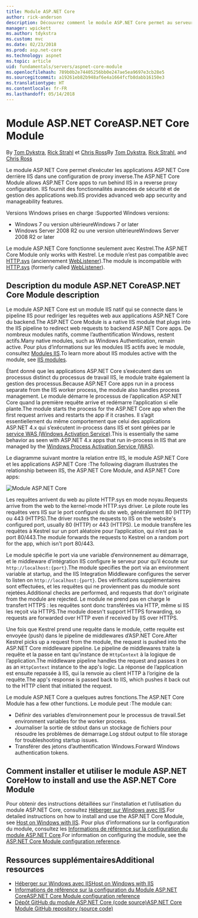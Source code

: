 ```yaml
---
title: Module ASP.NET Core
author: rick-anderson
description: Découvrez comment le module ASP.NET Core permet au serveur web Kestrel d’utiliser IIS ou IIS Express en tant que serveur proxy inverse.
manager: wpickett
ms.author: tdykstra
ms.custom: mvc
ms.date: 02/23/2018
ms.prod: asp.net-core
ms.technology: aspnet
ms.topic: article
uid: fundamentals/servers/aspnet-core-module
ms.openlocfilehash: 789b0b2e74405256bb0e247ae5ea9697e3cb28e5
ms.sourcegitcommit: a19261eb82b948af6e4a1664fcfb8dabb16150e3
ms.translationtype: HT
ms.contentlocale: fr-FR
ms.lasthandoff: 05/14/2018
---
```

# <a name="aspnet-core-module"></a><span data-ttu-id="ecc2b-103">Module ASP.NET Core</span><span class="sxs-lookup"><span data-stu-id="ecc2b-103">ASP.NET Core Module</span></span>

<span data-ttu-id="ecc2b-104">By [Tom Dykstra](https://github.com/tdykstra), [Rick Strahl](https://github.com/RickStrahl) et [Chris Ross](https://github.com/Tratcher)</span><span class="sxs-lookup"><span data-stu-id="ecc2b-104">By [Tom Dykstra](https://github.com/tdykstra), [Rick Strahl](https://github.com/RickStrahl), and [Chris Ross](https://github.com/Tratcher)</span></span> 

<span data-ttu-id="ecc2b-105">Le module ASP.NET Core permet d’exécuter les applications ASP.NET Core derrière IIS dans une configuration de proxy inverse.</span><span class="sxs-lookup"><span data-stu-id="ecc2b-105">The ASP.NET Core Module allows ASP.NET Core apps to run behind IIS in a reverse proxy configuration.</span></span> <span data-ttu-id="ecc2b-106">IIS fournit des fonctionnalités avancées de sécurité et de gestion des applications web.</span><span class="sxs-lookup"><span data-stu-id="ecc2b-106">IIS provides advanced web app security and manageability features.</span></span>

<span data-ttu-id="ecc2b-107">Versions Windows prises en charge :</span><span class="sxs-lookup"><span data-stu-id="ecc2b-107">Supported Windows versions:</span></span>

* <span data-ttu-id="ecc2b-108">Windows 7 ou version ultérieure</span><span class="sxs-lookup"><span data-stu-id="ecc2b-108">Windows 7 or later</span></span>
* <span data-ttu-id="ecc2b-109">Windows Server 2008 R2 ou une version ultérieure</span><span class="sxs-lookup"><span data-stu-id="ecc2b-109">Windows Server 2008 R2 or later</span></span>

<span data-ttu-id="ecc2b-110">Le module ASP.NET Core fonctionne seulement avec Kestrel.</span><span class="sxs-lookup"><span data-stu-id="ecc2b-110">The ASP.NET Core Module only works with Kestrel.</span></span> <span data-ttu-id="ecc2b-111">Le module n’est pas compatible avec [HTTP.sys](xref:fundamentals/servers/httpsys) (anciennement [WebListener](xref:fundamentals/servers/weblistener)).</span><span class="sxs-lookup"><span data-stu-id="ecc2b-111">The module is incompatible with [HTTP.sys](xref:fundamentals/servers/httpsys) (formerly called [WebListener](xref:fundamentals/servers/weblistener)).</span></span>

## <a name="aspnet-core-module-description"></a><span data-ttu-id="ecc2b-112">Description du module ASP.NET Core</span><span class="sxs-lookup"><span data-stu-id="ecc2b-112">ASP.NET Core Module description</span></span>

<span data-ttu-id="ecc2b-113">Le module ASP.NET Core est un module IIS natif qui se connecte dans le pipeline IIS pour rediriger les requêtes web aux applications ASP.NET Core du backend.</span><span class="sxs-lookup"><span data-stu-id="ecc2b-113">The ASP.NET Core Module is a native IIS module that plugs into the IIS pipeline to redirect web requests to backend ASP.NET Core apps.</span></span> <span data-ttu-id="ecc2b-114">De nombreux modules natifs, comme l’authentification Windows, restent actifs.</span><span class="sxs-lookup"><span data-stu-id="ecc2b-114">Many native modules, such as Windows Authentication, remain active.</span></span> <span data-ttu-id="ecc2b-115">Pour plus d’informations sur les modules IIS actifs avec le module, consultez [Modules IIS](xref:host-and-deploy/iis/modules).</span><span class="sxs-lookup"><span data-stu-id="ecc2b-115">To learn more about IIS modules active with the module, see [IIS modules](xref:host-and-deploy/iis/modules).</span></span>

<span data-ttu-id="ecc2b-116">Étant donné que les applications ASP.NET Core s’exécutent dans un processus distinct du processus de travail IIS, le module traite également la gestion des processus.</span><span class="sxs-lookup"><span data-stu-id="ecc2b-116">Because ASP.NET Core apps run in a process separate from the IIS worker process, the module also handles process management.</span></span> <span data-ttu-id="ecc2b-117">Le module démarre le processus de l’application ASP.NET Core quand la première requête arrive et redémarre l’application si elle plante.</span><span class="sxs-lookup"><span data-stu-id="ecc2b-117">The module starts the process for the ASP.NET Core app when the first request arrives and restarts the app if it crashes.</span></span> <span data-ttu-id="ecc2b-118">Il s’agit essentiellement du même comportement que celui des applications ASP.NET 4.x qui s’exécutent in-process dans IIS et sont gérées par le [service WAS (Windows Activation Service)](/iis/manage/provisioning-and-managing-iis/features-of-the-windows-process-activation-service-was).</span><span class="sxs-lookup"><span data-stu-id="ecc2b-118">This is essentially the same behavior as seen with ASP.NET 4.x apps that run in-process in IIS that are managed by the [Windows Process Activation Service (WAS)](/iis/manage/provisioning-and-managing-iis/features-of-the-windows-process-activation-service-was).</span></span>

<span data-ttu-id="ecc2b-119">Le diagramme suivant montre la relation entre IIS, le module ASP.NET Core et les applications ASP.NET Core :</span><span class="sxs-lookup"><span data-stu-id="ecc2b-119">The following diagram illustrates the relationship between IIS, the ASP.NET Core Module, and ASP.NET Core apps:</span></span>

![Module ASP.NET Core](aspnet-core-module/_static/ancm.png)

<span data-ttu-id="ecc2b-121">Les requêtes arrivent du web au pilote HTTP.sys en mode noyau.</span><span class="sxs-lookup"><span data-stu-id="ecc2b-121">Requests arrive from the web to the kernel-mode HTTP.sys driver.</span></span> <span data-ttu-id="ecc2b-122">Le pilote route les requêtes vers IIS sur le port configuré du site web, généralement 80 (HTTP) ou 443 (HTTPS).</span><span class="sxs-lookup"><span data-stu-id="ecc2b-122">The driver routes the requests to IIS on the website's configured port, usually 80 (HTTP) or 443 (HTTPS).</span></span> <span data-ttu-id="ecc2b-123">Le module transfère les requêtes à Kestrel sur un port aléatoire pour l’application, qui n’est pas le port 80/443.</span><span class="sxs-lookup"><span data-stu-id="ecc2b-123">The module forwards the requests to Kestrel on a random port for the app, which isn't port 80/443.</span></span>

<span data-ttu-id="ecc2b-124">Le module spécifie le port via une variable d’environnement au démarrage, et le middleware d’intégration IIS configure le serveur pour qu’il écoute sur `http://localhost:{port}`.</span><span class="sxs-lookup"><span data-stu-id="ecc2b-124">The module specifies the port via an environment variable at startup, and the IIS Integration Middleware configures the server to listen on `http://localhost:{port}`.</span></span> <span data-ttu-id="ecc2b-125">Des vérifications supplémentaires sont effectuées, et les requêtes qui ne proviennent pas du module sont rejetées.</span><span class="sxs-lookup"><span data-stu-id="ecc2b-125">Additional checks are performed, and requests that don't originate from the module are rejected.</span></span> <span data-ttu-id="ecc2b-126">Le module ne prend pas en charge le transfert HTTPS : les requêtes sont donc transférées via HTTP, même si IIS les reçoit via HTTPS.</span><span class="sxs-lookup"><span data-stu-id="ecc2b-126">The module doesn't support HTTPS forwarding, so requests are forwarded over HTTP even if received by IIS over HTTPS.</span></span>

<span data-ttu-id="ecc2b-127">Une fois que Kestrel prend une requête dans le module, cette requête est envoyée (push) dans le pipeline de middlewares d’ASP.NET Core.</span><span class="sxs-lookup"><span data-stu-id="ecc2b-127">After Kestrel picks up a request from the module, the request is pushed into the ASP.NET Core middleware pipeline.</span></span> <span data-ttu-id="ecc2b-128">Le pipeline de middlewares traite la requête et la passe en tant qu’instance de `HttpContext` à la logique de l’application.</span><span class="sxs-lookup"><span data-stu-id="ecc2b-128">The middleware pipeline handles the request and passes it on as an `HttpContext` instance to the app's logic.</span></span> <span data-ttu-id="ecc2b-129">La réponse de l’application est ensuite repassée à IIS, qui la renvoie au client HTTP à l’origine de la requête.</span><span class="sxs-lookup"><span data-stu-id="ecc2b-129">The app's response is passed back to IIS, which pushes it back out to the HTTP client that initiated the request.</span></span>

<span data-ttu-id="ecc2b-130">Le module ASP.NET Core a quelques autres fonctions.</span><span class="sxs-lookup"><span data-stu-id="ecc2b-130">The ASP.NET Core Module has a few other functions.</span></span> <span data-ttu-id="ecc2b-131">Le module peut :</span><span class="sxs-lookup"><span data-stu-id="ecc2b-131">The module can:</span></span>

* <span data-ttu-id="ecc2b-132">Définir des variables d’environnement pour le processus de travail.</span><span class="sxs-lookup"><span data-stu-id="ecc2b-132">Set environment variables for the worker process.</span></span>
* <span data-ttu-id="ecc2b-133">Journaliser la sortie de stdout dans un stockage de fichiers pour résoudre les problèmes de démarrage.</span><span class="sxs-lookup"><span data-stu-id="ecc2b-133">Log stdout output to file storage for troubleshooting startup issues.</span></span>
* <span data-ttu-id="ecc2b-134">Transférer des jetons d’authentification Windows.</span><span class="sxs-lookup"><span data-stu-id="ecc2b-134">Forward Windows authentication tokens.</span></span>

## <a name="how-to-install-and-use-the-aspnet-core-module"></a><span data-ttu-id="ecc2b-135">Comment installer et utiliser le module ASP.NET Core</span><span class="sxs-lookup"><span data-stu-id="ecc2b-135">How to install and use the ASP.NET Core Module</span></span>

<span data-ttu-id="ecc2b-136">Pour obtenir des instructions détaillées sur l’installation et l’utilisation du module ASP.NET Core, consultez [Héberger sur Windows avec IIS](xref:host-and-deploy/iis/index).</span><span class="sxs-lookup"><span data-stu-id="ecc2b-136">For detailed instructions on how to install and use the ASP.NET Core Module, see [Host on Windows with IIS](xref:host-and-deploy/iis/index).</span></span> <span data-ttu-id="ecc2b-137">Pour plus d’informations sur la configuration du module, consultez les [Informations de référence sur la configuration du module ASP.NET Core](xref:host-and-deploy/aspnet-core-module).</span><span class="sxs-lookup"><span data-stu-id="ecc2b-137">For information on configuring the module, see the [ASP.NET Core Module configuration reference](xref:host-and-deploy/aspnet-core-module).</span></span>

## <a name="additional-resources"></a><span data-ttu-id="ecc2b-138">Ressources supplémentaires</span><span class="sxs-lookup"><span data-stu-id="ecc2b-138">Additional resources</span></span>

* [<span data-ttu-id="ecc2b-139">Héberger sur Windows avec IIS</span><span class="sxs-lookup"><span data-stu-id="ecc2b-139">Host on Windows with IIS</span></span>](xref:host-and-deploy/iis/index)
* [<span data-ttu-id="ecc2b-140">Informations de référence sur la configuration du Module ASP.NET Core</span><span class="sxs-lookup"><span data-stu-id="ecc2b-140">ASP.NET Core Module configuration reference</span></span>](xref:host-and-deploy/aspnet-core-module)
* [<span data-ttu-id="ecc2b-141">Dépôt GitHub du module ASP.NET Core (code source)</span><span class="sxs-lookup"><span data-stu-id="ecc2b-141">ASP.NET Core Module GitHub repository (source code)</span></span>](https://github.com/aspnet/AspNetCoreModule)
